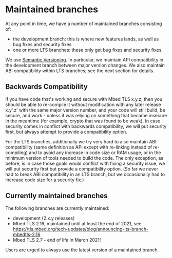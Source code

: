 # Maintained branches

At any point in time, we have a number of maintained branches consisting of:

- the development branch: this is where new features lands, as well as bug
  fixes and security fixes
- one or more LTS branches: these only get bug fixes and security fixes.

We use [Semantic Versioning](https://semver.org/). In particular, we maintain
API compatibility in the development branch between major version changes. We
also maintain ABI compatibility within LTS branches; see the next section for
details.

## Backwards Compatibility

If you have code that's working and secure with Mbed TLS x.y.z, then you
should be able to re-compile it without modification with any later release
x.y'.z' with the same major version number, and your code will still build, be
secure, and work - unless it was relying on something that became insecure in
the meantime (for example, crypto that was found to be weak). In case security
comes in conflict with backwards compatibility, we will put security first,
but always attempt to provide a compatibility option.

For the LTS branches, additionally we try very hard to also maintain ABI
compatibility (same definition as API except with re-linking instead of
re-compiling) and to avoid any increase in code size or RAM usage, or in the
minimum version of tools needed to build the code. The only exception, as
before, is in case those goals would conflict with fixing a security issue, we
will put security first but provide a compatibility option. (So far we never
had to break ABI compatibility in an LTS branch, but we occasionally had to
increase code size for a security fix.)

## Currently maintained branches

The following branches are currently maintained:

- development (2.x.y releases)
- Mbed TLS 2.16, maintained until at least the end of 2021, see
  <https://tls.mbed.org/tech-updates/blog/announcing-lts-branch-mbedtls-2.16>
- Mbed TLS 2.7 - end of life in March 2021!

Users are urged to always use the latest version of a maintained branch.
